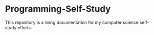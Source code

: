 # Programming-Self-Study
This repository is a living documentation for my computer science self-study efforts.
